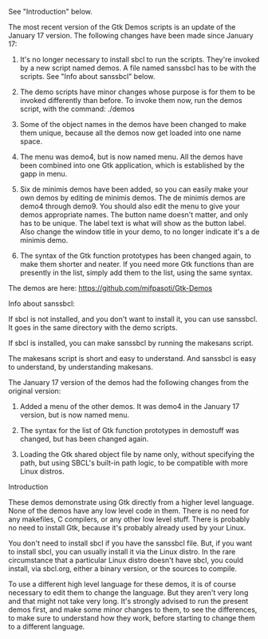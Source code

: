 See "Introduction" below.

The most recent version of the Gtk Demos scripts is an update of the January 17 version.  The following changes have been made since January 17:


1. It's no longer necessary to install sbcl to run the scripts.  They're invoked by a new script named demos.  A file named sanssbcl has to be with the scripts.  See "Info about sanssbcl" below.

2. The demo scripts have minor changes whose purpose is for them to be invoked differently than before.  To invoke them now, run the demos script, with the command: ./demos

3. Some of the object names in the demos have been changed to make them unique, because all the demos now get loaded into one name space.

4. The menu was demo4, but is now named menu.  All the demos have been combined into one Gtk application, which is established by the gapp in menu.

5. Six de minimis demos have been added, so you can easily make your own demos by editing de minimis demos.  The de minimis demos are demo4 through demo9.  You should also edit the menu to give your demos appropriate names.  The button name doesn't matter, and only has to be unique.  The label text is what will show as the button label.  Also change the window title in your demo, to no longer indicate it's a de minimis demo.

6. The syntax of the Gtk function prototypes has been changed again, to make them shorter and neater.  If you need more Gtk functions than are presently in the list, simply add them to the list, using the same syntax.


The demos are here:   https://github.com/mifpasoti/Gtk-Demos


Info about sanssbcl:

If sbcl is not installed, and you don't want to install it, you can use sanssbcl.  It goes in the same directory with the demo scripts.

If sbcl is installed, you can make sanssbcl by running the makesans script.

The makesans script is short and easy to understand.  And sanssbcl is easy to understand, by understanding makesans.


The January 17 version of the demos had the following changes from the original version:

1. Added a menu of the other demos.  It was demo4 in the January 17 version, but is now named menu.

2. The syntax for the list of Gtk function prototypes in demostuff was changed, but has been changed again.

3. Loading the Gtk shared object file by name only, without specifying the path, but using SBCL's built-in path logic, to be compatible with more Linux distros.


Introduction

These demos demonstrate using Gtk directly from a higher level language.  None of the demos have any low level code in them.  There is no need for
any makefiles, C compilers, or any other low level stuff.  There is probably no need to install Gtk, because it's probably already used by your Linux.

You don't need to install sbcl if you have the sanssbcl file.  But, if you want to install sbcl, you can usually install it via the Linux distro.  In the rare circumstance that a particular Linux distro doesn't have sbcl, you could install, via sbcl.org, either a binary version, or the sources to compile.

To use a different high level language for these demos, it is of course necessary to edit them to change the language.  But they aren't very long
and that might not take very long.  It's strongly advised to run the present demos first, and make some minor changes to them, to see the differences, to make sure to understand how they work, before starting to change them to a different language.
